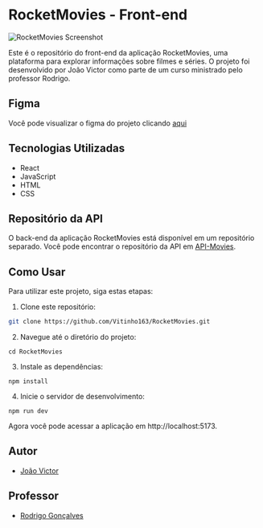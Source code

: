 # RocketMovies - Front-end

![RocketMovies Screenshot](https://imgur.com/HeXCJws.png)

Este é o repositório do front-end da aplicação RocketMovies, uma plataforma para explorar informações sobre filmes e séries. O projeto foi desenvolvido por João Victor como parte de um curso ministrado pelo professor Rodrigo.

## Figma

Você pode visualizar o figma do projeto clicando [aqui](https://www.figma.com/file/wofnawlClSyBfuGQqrmoN0/RocketMovies-(Copy)?node-id=8%3A245&mode=dev)

## Tecnologias Utilizadas

- React
- JavaScript
- HTML
- CSS

## Repositório da API

O back-end da aplicação RocketMovies está disponível em um repositório separado. Você pode encontrar o repositório da API em [API-Movies](https://github.com/Vitinho163/API-Movies).

## Como Usar

Para utilizar este projeto, siga estas etapas:

1. Clone este repositório:

```bash
git clone https://github.com/Vitinho163/RocketMovies.git
```

2. Navegue até o diretório do projeto:

```
cd RocketMovies
```  

3. Instale as dependências:

```
npm install
```

4. Inicie o servidor de desenvolvimento:

```
npm run dev
```

Agora você pode acessar a aplicação em http://localhost:5173.


## Autor

- [João Victor](https://github.com/Vitinho163)

## Professor

- [Rodrigo Gonçalves](https://github.com/rodrigorgtic)
